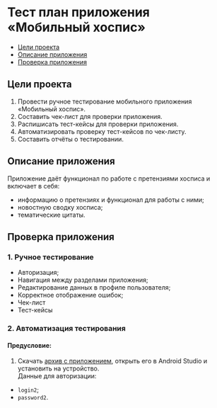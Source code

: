 # Тест план приложения «Мобильный хоспис»

* [Цели проекта](#цели-проекта)
* [Описание приложения](#описание-приложения)
* [Проверка приложения](#проверка-приложения)

## Цели проекта
1. Провести ручное тестирование мобильного приложения «Мобильный хоспис».
2. Составить чек-лист для проверки приложения.
3. Распишисать тест-кейсы для проверки приложения.
4. Автоматизировать проверку тест-кейсов по чек-листу.
5. Составить отчёты о тестировании.

## Описание приложения

Приложение даёт функционал по работе с претензиями хосписа и включает в себя:

* информацию о претензиях и функционал для работы с ними;
* новостную сводку хосписа;
* тематические цитаты.

## Проверка приложения
  ### 1. Ручное тестирование
* Авторизация;
* Навигация между разделами приложения;
* Редактирование данных в профиле пользователя;
* Корректное отображение ошибок;
* Чек-лист
* Тест-кейсы

### 2. Автоматизация тестирования
  #### Предусловие:
1. Скачать [архив с приложением](https://github.com/netology-code/qamid-diplom/blob/main/fmh-android.zip), открыть его в Android Studio и установить на устройство.   
Данные для авторизации:

- `login2`;
- `password2`.

  
  
